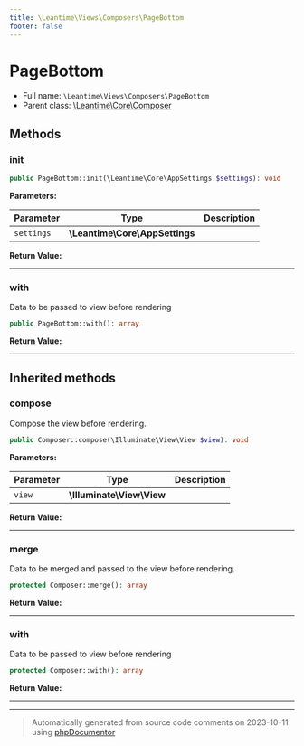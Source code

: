```yaml
---
title: \Leantime\Views\Composers\PageBottom
footer: false
---
```


# PageBottom





* Full name: `\Leantime\Views\Composers\PageBottom`
* Parent class: [\Leantime\Core\Composer](../../Core/Composer.md)



## Methods

### init



```php
public PageBottom::init(\Leantime\Core\AppSettings $settings): void
```








**Parameters:**

| Parameter | Type | Description |
|-----------|------|-------------|
| `settings` | **\Leantime\Core\AppSettings** |  |


**Return Value:**





---
### with

Data to be passed to view before rendering

```php
public PageBottom::with(): array
```









**Return Value:**





---


## Inherited methods

### compose

Compose the view before rendering.

```php
public Composer::compose(\Illuminate\View\View $view): void
```








**Parameters:**

| Parameter | Type | Description |
|-----------|------|-------------|
| `view` | **\Illuminate\View\View** |  |


**Return Value:**





---
### merge

Data to be merged and passed to the view before rendering.

```php
protected Composer::merge(): array
```









**Return Value:**





---
### with

Data to be passed to view before rendering

```php
protected Composer::with(): array
```









**Return Value:**





---


---
> Automatically generated from source code comments on 2023-10-11 using [phpDocumentor](http://www.phpdoc.org/)
